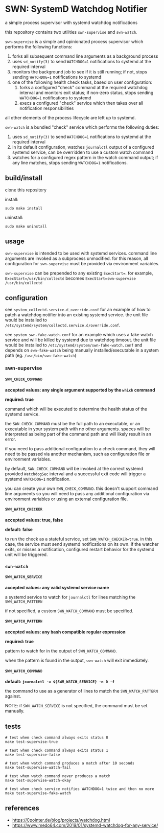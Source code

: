 # SWN: SystemD Watchdog Notifier

a simple process supervisor with systemd watchdog notifications

this repository contains two utilities `swn-supervise` and `swn-watch`.

`swn-supervise` is a simple and opinionated process supervisor which performs
the following functions:

1. forks all subsequent command line arguments as a background process
1. uses `sd_notify(3)` to send `WATCHDOG=1` notifications to systemd at the required interval
1. monitors the background job to see if it is still running; if not, stops sending `WATCHDOG=1` notifications to systemd
1. one of the following health check tasks, based on user configuration:
   1. forks a configured "check" command at the required watchdog interval and monitors exit status; if non-zero status, stops sending `WATCHDOG=1` notifications to systemd
   1. execs a configured "check" service which then takes over all notification responsibilities

all other elements of the process lifecycle are left up to systemd.

`swn-watch` is a bundled "check" service which performs the following duties:

1. uses `sd_notify(3)` to send `WATCHDOG=1` notifications to systemd at the required interval
1. in its default configuration, watches `journalctl` output of a configured systemd service, can be overridden to use a custom watch command
1. watches for a configured regex pattern in the watch command output; if any line matches, stops sending `WATCHDOG=1` notifications.

## build/install

clone this repository

install:

```shell
sudo make install
```

uninstall:

```shell
sudo make uninstall
```

## usage

`swn-supervise` is intended to be used with systemd services. command line arguments
are invoked as a subprocess unmodified. for this reason, all configuration for
`swn-supervise` must be provided via environment variables.

`swn-supervise` can be prepended to any existing `ExecStart=`. for example,
`ExecStart=/usr/bin/collectd` becomes `ExecStart=swn-supervise /usr/bin/collectd`

## configuration

see `system_collectd.service.d_override.conf` for an example of how to patch a
watchdog notifier into an existing systemd service. the unit file would be installed
to `/etc/systemd/system/collectd.service.d/override.conf`.

see `system_swn-fake-watch.conf` for an example which uses a fake watch service and
will be killed by systemd due to watchdog timeout. the unit file would be installed
to `/etc/systemd/system/swn-fake-watch.conf` and depends on `swn-fake-watch` being
manually installed/executable in a system path (eg. `/usr/bin/swn-fake-watch`)

### swn-supervise

#### `SWN_CHECK_COMMAND`

**accepted values: any single argument supported by the `which` command**

**required: true**

command which will be executed to determine the health status of the systemd service.

the `SWN_CHECK_COMMAND` must be the full path to an executable, or an executable in
your system path with no other arguments. spaces will be interpreted as being part
of the command path and will likely result in an error.

if you need to pass additional configuration to a check command, they will need to
be passed via another mechanism, such as configuration file or environment variables.

by default, `SWN_CHECK_COMMAND` will be invoked at the correct systemd provided `WatchdogSec`
interval and a successful exit code will trigger a systemd `WATCHDOG=1` notification.

you can create your own `SWN_CHECK_COMMAND`. this doesn't support command line arguments
so you will need to pass any additional configuration via environment variables or
using an external configuration file.

#### `SWN_WATCH_CHECKER`

**accepted values: true, false**

**default: false**

to run the check as a stateful service, set `SWN_WATCH_CHECKER=true`.
in this case, the service must send systemd notifications on its own. if the watcher exits,
or misses a notification, configured restart behavior for the systemd unit will be triggered.

### `swn-watch`

#### `SWN_WATCH_SERVICE`

**accepted values: any valid systemd service name**

a systemd service to watch for `journalctl` for lines matching the `SWN_WATCH_PATTERN`

if not specified, a custom `SWN_WATCH_COMMAND` must be specified.

#### `SWN_WATCH_PATTERN`

**accepted values: any bash compatible regular expression**

**required: true**

pattern to watch for in the output of `SWN_WATCH_COMMAND`.

when the pattern is found in the output, `swn-watch` will exit immediately.

#### `SWN_WATCH_COMMAND`

**default: `journalctl -u ${SWM_WATCH_SERVICE} -n 0 -f`**

the command to use as a generator of lines to match the `SWN_WATCH_PATTERN` against.

NOTE: if `SWN_WATCH_SERVICE` is not specified, the command must be set manually.

## tests

```shell
# test when check command always exits status 0
make test-supervise-true

# test when check command always exits status 1
make test-supervise-false

# test when watch command produces a match after 10 seconds
make test-supervise-watch-fail

# test when watch command never produces a match
make test-supervise-watch-okay

# test when check service notifies WATCHDOG=1 twice and then no more
make test-supervise-fake-watch
```

## references

- https://0pointer.de/blog/projects/watchdog.html
- https://www.medo64.com/2019/01/systemd-watchdog-for-any-service/
